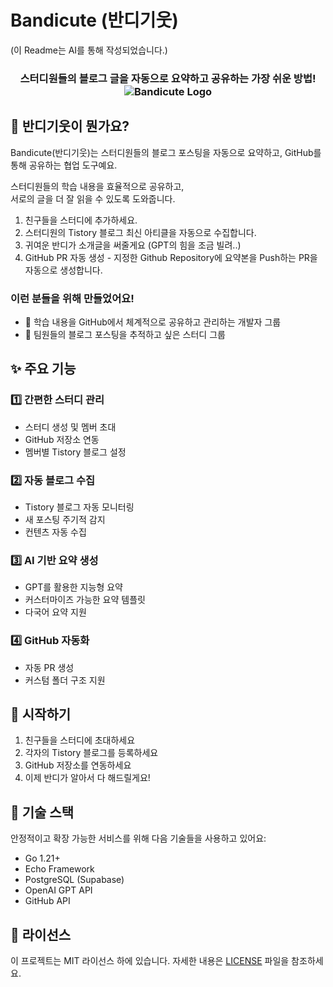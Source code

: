 # Bandicute (반디기웃)
(이 Readme는 AI를 통해 작성되었습니다.)

<div align="center">

  <h3>
    스터디원들의 블로그 글을 자동으로 요약하고 공유하는 가장 쉬운 방법! 
    <img src="favicon.ico" alt="Bandicute Logo"/>
  </h3>

</div>

## 🌟 반디기웃이 뭔가요?

Bandicute(반디기웃)는 스터디원들의 블로그 포스팅을 자동으로 요약하고, GitHub를 통해 공유하는 협업 도구예요. <br> 

스터디원들의 학습 내용을 효율적으로 공유하고, <br> 
서로의 글을 더 잘 읽을 수 있도록 도와줍니다.

1. 친구들을 스터디에 추가하세요.
2. 스터디원의 Tistory 블로그 최신 아티클을 자동으로 수집합니다.
3. 귀여운 반디가 소개글을 써줄게요 (GPT의 힘을 조금 빌려..)
4. GitHub PR 자동 생성 - 지정한 Github Repository에 요약본을 Push하는 PR을 자동으로 생성합니다.

### 이런 분들을 위해 만들었어요!
- 📝 학습 내용을 GitHub에서 체계적으로 공유하고 관리하는 개발자 그룹
- 👥 팀원들의 블로그 포스팅을 추적하고 싶은 스터디 그룹

## ✨ 주요 기능

### 1️⃣ 간편한 스터디 관리
- 스터디 생성 및 멤버 초대
- GitHub 저장소 연동
- 멤버별 Tistory 블로그 설정

### 2️⃣ 자동 블로그 수집
- Tistory 블로그 자동 모니터링
- 새 포스팅 주기적 감지
- 컨텐츠 자동 수집

### 3️⃣ AI 기반 요약 생성
- GPT를 활용한 지능형 요약
- 커스터마이즈 가능한 요약 템플릿
- 다국어 요약 지원

### 4️⃣ GitHub 자동화
- 자동 PR 생성
- 커스텀 폴더 구조 지원

## 🚀 시작하기
1. 친구들을 스터디에 초대하세요
2. 각자의 Tistory 블로그를 등록하세요
3. GitHub 저장소를 연동하세요
4. 이제 반디가 알아서 다 해드릴게요!


## 🔧 기술 스택

안정적이고 확장 가능한 서비스를 위해 다음 기술들을 사용하고 있어요:
- Go 1.21+
- Echo Framework
- PostgreSQL (Supabase)
- OpenAI GPT API
- GitHub API

## 📜 라이선스

이 프로젝트는 MIT 라이선스 하에 있습니다. 자세한 내용은 [LICENSE](LICENSE) 파일을 참조하세요.
